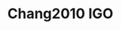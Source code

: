 <a name="material" />

# Chang2010 lGO
<script type="application/ld+json">
  {
    "@context": "https://schema.org/",
    "@type": "ChemicalSubstance",
    "http://purl.org/dc/terms/conformsTo":
      {
        "@type": "CreativeWork",
        "@id": "https://bioschemas.org/profiles/ChemicalSubstance/0.4-RELEASE/"
      },
    "@id": "https://egonw.github.io/nanowiki/nanowiki424.html#material",
    "name": "Chang2010 lGO",
    "sameAs": "http://127.0.0.1/mediawiki/index.php/Special:URIResolver/Chang2010_lGO"
  }
</script>

